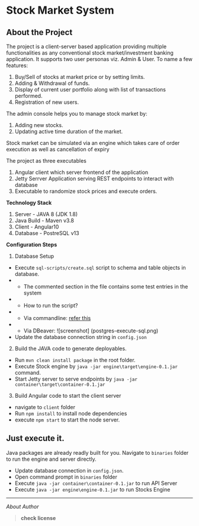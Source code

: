 # Stock Market System
## About the Project

The project is a client-server based application providing multiple functionalities as any conventional stock market/investment banking application. It supports two user personas viz. Admin & User. To name a few features:
1. Buy/Sell of stocks at market price or by setting limits.
2. Adding & Withdrawal of funds.
3. Display of current user portfolio along with list of transactions performed.
4. Registration of new users.

The admin console helps you to manage stock market by:
1. Adding new stocks.
2. Updating active time duration of the market.

Stock market can be simulated via an engine which takes care of order execution as well as cancellation of expiry

The project as three executables
1. Angular client which server frontend of the application
2. Jetty Serrver Application serving REST endpoints to interact with database
3. Executable to randomize stock prices and execute orders.

**Technology Stack**
1. Server - JAVA 8 (JDK 1.8)
2. Java Build - Maven v3.8
2. Client - Angular10
3. Database - PostreSQL v13

**Configuration Steps**

1. Database Setup
- Execute `sql-scripts/create.sql` script to schema and table objects in database.
- - The commented section in the file contains some test entries in the system
- - How to run the script?
- - Via commandline: [refer this](https://kb.objectrocket.com/postgresql/how-to-run-an-sql-file-in-postgres-846)
- - Via DBeaver: ![screenshot] (postgres-execute-sql.png) 
- Update the database connection string in `config.json`

2. Build the JAVA code to generate deployables.
- Run `mvn clean install package` in the root folder.
- Execute Stock engine by `java -jar engine\target\engine-0.1.jar` command.
- Start Jetty server to serve endpoints by `java -jar container\target\container-0.1.jar`

3. Build Angular code to start the client server
- navigate to `client` folder
- Run `npm install` to install node dependencies
- execute `npm start` to start the node server.

## Just execute it.
Java packages are already readly built for you. Navigate to `binaries` folder to run the engine and server directly.
 - Update database connection in `config.json`.
 - Open command prompt in `binaries`  folder
 - Execute `java -jar container\container-0.1.jar` to run API Server
 - Execute `java -jar engine\engine-0.1.jar` to run Stocks Engine
 
 ---
 *About Author*
 > **check license**
